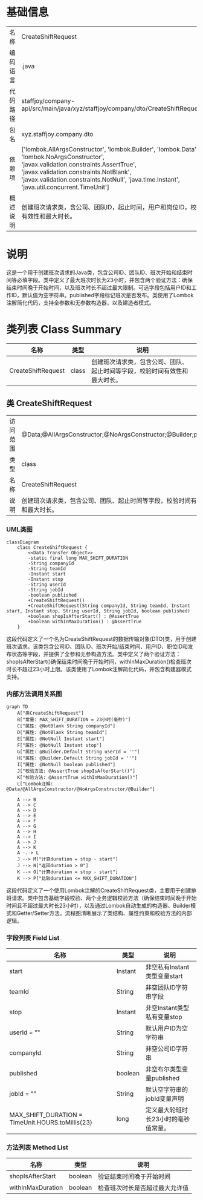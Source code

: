# 基础信息

|      |      |
|------|------|
| 名称 | CreateShiftRequest |
| 编码语言 | .java |
| 代码路径 | staffjoy/company-api/src/main/java/xyz/staffjoy/company/dto/CreateShiftRequest.java |
| 包名 | xyz.staffjoy.company.dto |
| 依赖项 | ['lombok.AllArgsConstructor', 'lombok.Builder', 'lombok.Data', 'lombok.NoArgsConstructor', 'javax.validation.constraints.AssertTrue', 'javax.validation.constraints.NotBlank', 'javax.validation.constraints.NotNull', 'java.time.Instant', 'java.util.concurrent.TimeUnit'] |
| 概述说明 | 创建班次请求类，含公司、团队ID，起止时间，用户和岗位ID，校验时间有效性和最大时长。 |

# 说明

这是一个用于创建班次请求的Java类，包含公司ID、团队ID、班次开始和结束时间等必填字段。类中定义了最大班次时长为23小时，并包含两个验证方法：确保结束时间晚于开始时间，以及班次时长不超过最大限制。可选字段包括用户ID和工作ID，默认值为空字符串。published字段标记班次是否发布。类使用了Lombok注解简化代码，支持全参数和无参数构造器，以及建造者模式。

# 类列表 Class Summary

| 名称   | 类型  | 说明 |
|-------|------|-------------|
| CreateShiftRequest | class | 创建班次请求类，包含公司、团队、起止时间等字段，校验时间有效性和最大时长。 |



## 类 CreateShiftRequest

|      |      |
|------|------|
| 访问范围 | @Data;@AllArgsConstructor;@NoArgsConstructor;@Builder;public |
| 类型 | class |
| 名称 | CreateShiftRequest |
| 说明 | 创建班次请求类，包含公司、团队、起止时间等字段，校验时间有效性和最大时长。 |


### UML类图

```mermaid
classDiagram
    class CreateShiftRequest {
        <<Data Transfer Object>>
        -static final long MAX_SHIFT_DURATION
        -String companyId
        -String teamId
        -Instant start
        -Instant stop
        -String userId
        -String jobId
        -boolean published
        +CreateShiftRequest()
        +CreateShiftRequest(String companyId, String teamId, Instant start, Instant stop, String userId, String jobId, boolean published)
        +boolean shopIsAfterStart() : @AssertTrue
        +boolean withInMaxDuration() : @AssertTrue
    }
```

这段代码定义了一个名为CreateShiftRequest的数据传输对象(DTO)类，用于创建班次请求。该类包含公司ID、团队ID、班次开始/结束时间、用户ID、职位ID和发布状态等字段，并提供了全参和无参构造方法。类中定义了两个验证方法：shopIsAfterStart()确保结束时间晚于开始时间，withInMaxDuration()检查班次时长不超过23小时上限。该类使用了Lombok注解简化代码，并包含构建器模式支持。


### 内部方法调用关系图

```mermaid
graph TD
    A["类CreateShiftRequest"]
    B["常量: MAX_SHIFT_DURATION = 23小时(毫秒)"]
    C["属性: @NotBlank String companyId"]
    D["属性: @NotBlank String teamId"]
    E["属性: @NotNull Instant start"]
    F["属性: @NotNull Instant stop"]
    G["属性: @Builder.Default String userId = ''"]
    H["属性: @Builder.Default String jobId = ''"]
    I["属性: @NotNull boolean published"]
    J["校验方法: @AssertTrue shopIsAfterStart()"]
    K["校验方法: @AssertTrue withInMaxDuration()"]
    L["Lombok注解: @Data/@AllArgsConstructor/@NoArgsConstructor/@Builder"]

    A --> B
    A --> C
    A --> D
    A --> E
    A --> F
    A --> G
    A --> H
    A --> I
    A --> J
    A --> K
    A -.-> L
    J --> M["计算duration = stop - start"]
    J --> N["返回duration > 0"]
    K --> O["计算duration = stop - start"]
    K --> P["比较duration <= MAX_SHIFT_DURATION"]
```

这段代码定义了一个使用Lombok注解的CreateShiftRequest类，主要用于创建排班请求。类中包含基础字段校验、两个业务逻辑校验方法（确保结束时间晚于开始时间且不超过最大时长23小时），以及通过Lombok自动生成的构造器、Builder模式和Getter/Setter方法。流程图清晰展示了类结构、属性约束和校验方法的内部逻辑。

### 字段列表 Field List

| 名称  | 类型  | 说明 |
|-------|-------|------|
| start | Instant | 非空私有Instant类型变量start |
| teamId | String | 非空团队ID字符串字段 |
| stop | Instant | 非空Instant类型私有变量stop |
| userId = "" | String | 默认用户ID为空字符串 |
| companyId | String | 非空公司ID字符串 |
| published | boolean | 非空布尔类型变量published |
| jobId = "" | String | 默认空字符串的jobId变量声明 |
| MAX_SHIFT_DURATION = TimeUnit.HOURS.toMillis(23) | long | 定义最大轮班时长23小时的毫秒值常量。 |

### 方法列表 Method List

| 名称  | 类型  | 说明 |
|-------|-------|------|
| shopIsAfterStart | boolean | 验证结束时间晚于开始时间 |
| withInMaxDuration | boolean | 检查班次时长是否超过最大允许值 |




